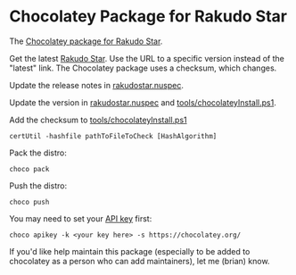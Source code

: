 # Chocolatey Package for Rakudo Star

The [Chocolatey package for Rakudo Star](https://chocolatey.org/packages/rakudostar).

Get the latest [Rakudo Star](http://rakudo.org/downloads/star/).
Use the URL to a specific version instead of the "latest" link. The
Chocolatey package uses a checksum, which changes.

Update the release notes in [rakudostar.nuspec](rakudostar.nuspec).

Update the version in  [rakudostar.nuspec](rakudostar.nuspec)
and [tools/chocolateyInstall.ps1](tools/chocolateyInstall.ps1).

Add the checksum to [tools/chocolateyInstall.ps1](tools/chocolateyInstall.ps1)

	certUtil -hashfile pathToFileToCheck [HashAlgorithm]

Pack the distro:

	choco pack

Push the distro:

	choco push

You may need to set your [API key](https://github.com/chocolatey/choco/wiki/CommandsApiKey) first:

	choco apikey -k <your key here> -s https://chocolatey.org/

If you'd like help maintain this package (especially to be added to chocolatey
as a person who can add maintainers), let me (brian) know.
